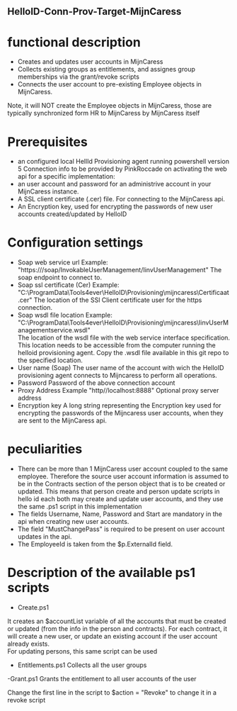 ## HelloID-Conn-Prov-Target-MijnCaress

# functional description

- Creates and updates user accounts in MijnCaress
- Collects existing groups as entitlements, and assignes group memberships via the grant/revoke scripts
- Connects the user account to pre-existing Employee objects in MijnCaress.

Note, it will NOT create the Employee objects in MijnCaress, those are typically synchronized form HR to MijnCaress by MijnCaress itself



# Prerequisites
- an configured local HellId Provisioning agent running powershell version 5
Connection info to be provided by PinkRoccade on activating the web api for a specific implementation:
- an user account and password for an administrive account in your MijnCaress instance. 
- A SSL client certificate (.cer) file. For connecting to the MijnCaress api.
- An Encryption key, used for encrypting the passwords of new user accounts created/updated by HelloID  

# Configuration settings

- Soap web service url 
    Example:  "https://<root url>/soap/InvokableUserManagement/IinvUserManagement"
    The soap endpoint to connect to.
- Soap ssl certificate (Cer) 
    Example: "C:\ProgramData\Tools4ever\HelloID\Provisioning\mijncaress\Certificaat.cer"
    The location of the SSl Client certificate user for the https connection.
- Soap wsdl file location
    Example: "C:\ProgramData\Tools4ever\HelloID\Provisioning\mijncaress\IinvUserManagementservice.wsdl"      
    The location of the wsdl file with the web service interface specification.  This location needs to be accessible from the computer running the helloid provisioning agent. Copy the .wsdl file available in this git repo to the specified location.
- User name (Soap) 
    The user name of the account with wich the HelloID provisioning agent connects to Mijncaress to perform all operations.  
- Password
    Password of the above connection account
- Proxy Address
    Example "http//localhost:8888"
    Optional proxy server address
- Encryption key
     A long string representing the Encryption key used for encrypting the passwords of the Mijncaress user accounts, when they are sent to the MijnCaress api.  


# peculiarities

- There can be more than 1 MijnCaress user account coupled to the same employee. Therefore the source user account information is assumed to be in the Contracts  section of the person object that is to be created or updated.
This means that person create and person update scripts in hello id each both may create and update user accounts, and they use the same .ps1 script in this implementation
- The fields Username, Name, Password and Start are mandatory in the api when creating new user accounts.
- The field "MustChangePass" is required to be present on user account updates in the api.
- The EmployeeId is taken from the $p.ExternalId field.

# Description of the available ps1 scripts

- Create.ps1

It creates an $accountList variable of all the accounts that must be created or updated (from the info in the person and contracts).  For each contract, it will create a new user, or update an existing account if the user account already exists.  
For updating persons, this same script can be used 

- Entitlements.ps1
Collects all the user groups

-Grant.ps1
Grants the entitlement to all user accounts of the user

Change the first line in the script to  $action = "Revoke"  to change it in a revoke script





